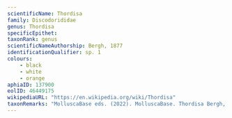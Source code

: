 ```yaml
---
scientificName: Thordisa
family: Discodorididae
genus: Thordisa
specificEpithet: 
taxonRank: genus
scientificNameAuthorship: Bergh, 1877
identificationQualifier: sp. 1
colours:
    - black
    - white
    - orange
aphiaID: 137900
eolID: 46449175
wikipediaURL: "https://en.wikipedia.org/wiki/Thordisa"
taxonRemarks: "MolluscaBase eds. (2022). MolluscaBase. Thordisa Bergh, 1877. Accessed through: World Register of Marine Species at: https://www.marinespecies.org/aphia.php?p=taxdetails&id=137900 on 2022-02-24"
---
```

